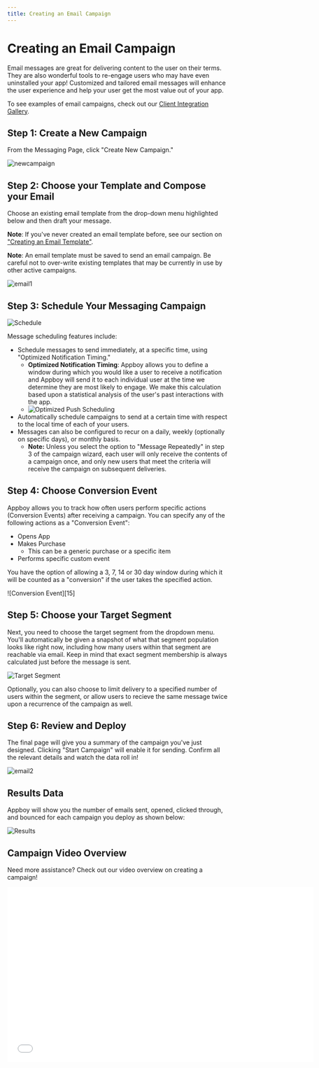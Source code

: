 ```yaml
---
title: Creating an Email Campaign
---
```

# Creating an Email Campaign

Email messages are great for delivering content to the user on their terms. They are also wonderful tools to re-engage users who may have even uninstalled your app! Customized and tailored email messages will enhance the user experience and help your user get the most value out of your app.

To see examples of email campaigns, check out our [Client Integration Gallery][9].

## Step 1: Create a New Campaign
From the Messaging Page, click "Create New Campaign."

![newcampaign][1]

## Step 2: Choose your Template and Compose your Email

Choose an existing email template from the drop-down menu highlighted below and then draft your message.

__Note__: If you've never created an email template before, see our section on ["Creating an Email Template"][2].

__Note__: An email template must be saved to send an email campaign. Be careful not to over-write existing templates that may be currently in use by other active campaigns.

![email1][3]

## Step 3: Schedule Your Messaging Campaign

![Schedule][4]

Message scheduling features include:

- Schedule messages to send immediately, at a specific time, using "Optimized Notification Timing."
  - __Optimized Notification Timing__: Appboy allows you to define a window during which you would like a user to receive a notification and Appboy will send it to each individual user at the time we determine they are most likely to engage. We make this calculation based upon a statistical analysis of the user's past interactions with the app.
  - ![Optimized Push Scheduling][8]
- Automatically schedule campaigns to send at a certain time with respect to the local time of each of your users.
- Messages can also be configured to recur on a daily, weekly (optionally on specific days), or monthly basis.
  - __Note:__ Unless you select the option to "Message Repeatedly" in step 3 of the campaign wizard, each user will only receive the contents of a campaign once, and only new users that meet the criteria will receive the campaign on subsequent deliveries.

## Step 4: Choose Conversion Event

Appboy allows you to track how often users perform specific actions (Conversion Events) after receiving a campaign. You can specify any of the following actions as a "Conversion Event":

- Opens App
- Makes Purchase
  - This can be a generic purchase or a specific item
- Performs specific custom event

You have the option of allowing a 3, 7, 14 or 30 day window during which it will be counted as a "conversion" if the user takes the specified action.  

![Conversion Event][15]

## Step 5: Choose your Target Segment

Next, you need to choose the target segment from the dropdown menu. You'll automatically be given a snapshot of what that segment population looks like right now, including how many users within that segment are reachable via email. Keep in mind that exact segment membership is always calculated just before the message is sent.

![Target Segment][5]

Optionally, you can also choose to limit delivery to a specified number of users within the segment, or allow users to recieve the same message twice upon a recurrence of the campaign as well.

## Step 6: Review and Deploy

The final page will give you a summary of the campaign you've just designed. Clicking "Start Campaign" will enable it for sending. Confirm all the relevant details and watch the data roll in!

![email2][6]

## Results Data

Appboy will show you the number of emails sent, opened, clicked through, and bounced for each campaign you deploy as shown below:

![Results][7]

## Campaign Video Overview

Need more assistance? Check out our video overview on creating a campaign!

<div class="video-container">
    <iframe width="700" height="400" src="//www.youtube.com/embed/nRndfzpazF8" frameborder="0" allowfullscreen></iframe>
</div>

[1]: /assets/img/newcampaign.png
[2]: /Quick_Wins/Creating_an_Email_Template "Creating an Email Template"
[3]: /assets/img/email1.png
[4]: /assets/img/schedule.png
[5]: /assets/img/targetsegment.png
[6]: /assets/img/confirm.png
[7]: /assets/img/emailresults.png
[8]: /assets/img/intelligent_delivery.png
[9]: https://academy.appboy.com/Best_Practices/Client_Integration_Gallery#emails
